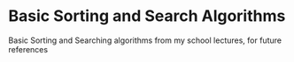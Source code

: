 # Basic Sorting and Search Algorithms
Basic Sorting and Searching algorithms from my school lectures, for future references
